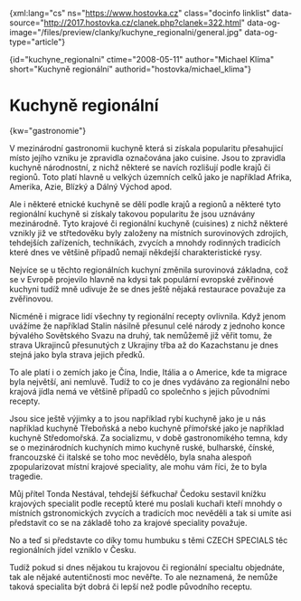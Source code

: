 
{xml:lang="cs" ns="https://www.hostovka.cz" class="docinfo linklist" data-source="http://2017.hostovka.cz/clanek.php?clanek=322.html" data-og-image="/files/preview/clanky/kuchyne_regionalni/general.jpg" data-og-type="article"}

{id="kuchyne\_regionalni" ctime="2008-05-11" author="Michael Klíma" short="Kuchyně regionální" authorid="hostovka/michael\_klima"}

# Kuchyně regionální

<!-- generated attribute kw by user_udpatekw.sh on 2019-03-11, do not edit -->

{kw="gastronomie"}

V mezinárodní gastronomii kuchyně která si získala popularitu přesahujicí místo jejího vzniku je zpravidla označována jako cuisine. Jsou to zpravidla kuchyně národnostní, z nichž některé se navích rozlišují podle krajů či regionů. Toto platí hlavně u velkých územních celků jako je například Afrika, Amerika, Azie, Blízký a Dálný Východ apod.

Ale i některé etnické kuchyně se dělí podle krajů a regionů a některé tyto regionální kuchyně si získaly takovou popularitu že jsou uznávány mezinárodně. Tyto krajové či regionální kuchyně (cuisines) z nichž některé vznikly již ve střtedověku byly založeny na místních surovinových zdrojích, tehdejších zařízeních, technikách, zvycích a mnohdy rodinných tradicích které dnes ve většině případů nemají někdejší charakteristické rysy.

Nejvíce se u těchto regionálních kuchyní změnila surovinová základna, což se v Evropě projevilo hlavně na kdysi tak populární evropské zvěřinové kuchyni tudíž mně udivuje že se dnes ještě nějaká restaurace považuje za zvěřinovou.

Nicméně i migrace lidí všechny ty regionální recepty ovlivnila. Když jenom uvážíme že například Stalin násilně přesunul celé národy z jednoho konce bývalého Sovětského Svazu na druhý, tak nemůžemě již věřit tomu, že strava Ukrajinců přesunutých z Ukrajiny třba až do Kazachstanu je dnes stejná jako byla strava jejich předků.

To ale platí i o zemích jako je Čína, Indie, Itália a o Americe, kde ta migrace byla největší, ani nemluvě. Tudíž to co je dnes vydáváno za regionální nebo krajová jídla nemá ve většině případů co společnho s jejich původními recepty.

Jsou sice ještě výjimky a to jsou například rybí kuchyně jako je u nás například kuchyně Třeboňská a nebo kuchyně přímořské jako je například kuchyně Středomořská. Za socializmu, v době gastronomikého temna, kdy se o mezinárodních kuchyních mimo kuchyně ruské, bulharské, čínské, francouzské či italské se toho moc nevědělo, byla snaha alespoň zpopularizovat místní krajové speciality, ale mohu vám říci, že to byla tragedie.

Můj přítel Tonda Nestával, tehdejší šéfkuchař Čedoku sestavil knížku krajových specialit podle receptů které mu poslali kuchaři kteří mnohdy o místních gstronomických zvycích a tradicích moc nevěděli a tak si umíte asi představit co se na základě toho za krajové speciality považuje.

No a teď si představte co díky tomu humbuku s těmi CZECH SPECIALS těc regionálních jídel vzniklo v Česku.

Tudíž pokud si dnes nějakou tu krajovou či regionální specialtu objednáte, tak ale nějaké autentičnosti moc nevěřte. To ale neznamená, že nemůže taková specialita být dobrá či lepší než podle původního receptu.

